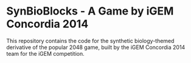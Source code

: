 # SynBioBlocks - A Game by iGEM Concordia 2014

This repository contains the code for the synthetic biology-themed derivative of the popular 2048 game, built by the iGEM Concordia 2014 team for the iGEM competition.